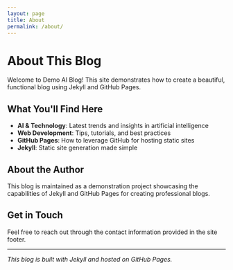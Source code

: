 ```yaml
---
layout: page
title: About
permalink: /about/
---
```


# About This Blog

Welcome to Demo AI Blog! This site demonstrates how to create a beautiful, functional blog using Jekyll and GitHub Pages.

## What You'll Find Here

- **AI & Technology**: Latest trends and insights in artificial intelligence
- **Web Development**: Tips, tutorials, and best practices
- **GitHub Pages**: How to leverage GitHub for hosting static sites
- **Jekyll**: Static site generation made simple

## About the Author

This blog is maintained as a demonstration project showcasing the capabilities of Jekyll and GitHub Pages for creating professional blogs.

## Get in Touch

Feel free to reach out through the contact information provided in the site footer.

---

*This blog is built with Jekyll and hosted on GitHub Pages.*